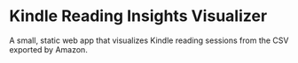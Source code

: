 # Kindle Reading Insights Visualizer

A small, static web app that visualizes Kindle reading sessions from the CSV exported by Amazon.
